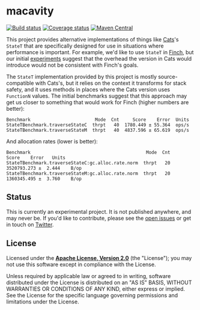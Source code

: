 # macavity

[![Build status](https://img.shields.io/travis/travisbrown/macavity/master.svg)](http://travis-ci.org/travisbrown/macavity)
[![Coverage status](https://img.shields.io/codecov/c/github/travisbrown/macavity/master.svg)](https://codecov.io/github/travisbrown/macavity)
[![Maven Central](https://img.shields.io/maven-central/v/io.macavity/macavity-core_2.11.svg)](https://maven-badges.herokuapp.com/maven-central/io.macavity/macavity-finagle_2.11)

This project provides alternative implementations of things like [Cats][cats]'s
`StateT` that are specifically designed for use in situations where performance
is important. For example, we'd like to use `StateT` in [Finch][finch], but our
initial [experiments][finch-559] suggest that the overhead the version in Cats
would introduce would not be consistent with Finch's goals.

The `StateT` implementation provided by this project is mostly source-compatible
with Cats's, but it relies on the context it transforms for stack safety, and it
uses methods in places where the Cats version uses `FunctionN` values. The
initial benchmarks suggest that this approach may get us closer to something
that would work for Finch (higher numbers are better):

```
Benchmark                        Mode  Cnt     Score    Error  Units
StateTBenchmark.traverseStateC  thrpt   40  1780.449 ± 55.364  ops/s
StateTBenchmark.traverseStateM  thrpt   40  4837.596 ± 65.619  ops/s
```

And allocation rates (lower is better):

```
Benchmark                                           Mode  Cnt        Score    Error   Units
StateTBenchmark.traverseStateC:gc.alloc.rate.norm  thrpt   20  3520793.273 ±  2.444    B/op
StateTBenchmark.traverseStateM:gc.alloc.rate.norm  thrpt   20  1360345.495 ±  3.760    B/op
```

## Status

This is currently an experimental project. It is not published anywhere, and may
never be. If you'd like to contribute, please see the [open issues][issues] or
get in touch on [Twitter][travisbrown]. 

## License

Licensed under the **[Apache License, Version 2.0][apache]** (the "License");
you may not use this software except in compliance with the License.

Unless required by applicable law or agreed to in writing, software
distributed under the License is distributed on an "AS IS" BASIS,
WITHOUT WARRANTIES OR CONDITIONS OF ANY KIND, either express or implied.
See the License for the specific language governing permissions and
limitations under the License.

[apache]: http://www.apache.org/licenses/LICENSE-2.0
[cats]: https://github.com/typelevel/cats
[finch]: https://github.com/finagle/finch/
[finch-559]: https://github.com/finagle/finch/pull/559
[issues]: https://github.com/travisbrown/macavity/issues
[travisbrown]: https://twitter.com/travisbrown

